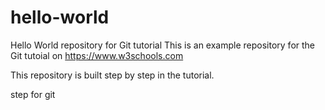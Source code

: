 # hello-world
Hello World repository for Git tutorial
This is an example repository for the Git tutoial on https://www.w3schools.com

This repository is built step by step in the tutorial.

step for git
